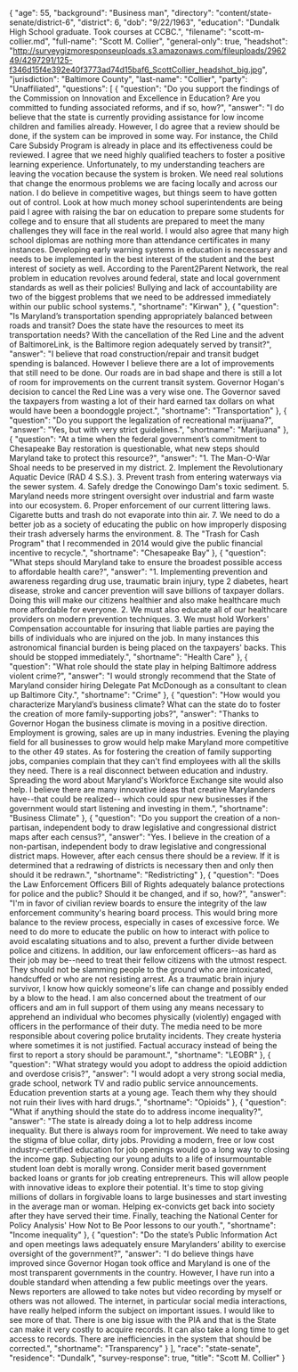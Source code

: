 {
  "age": 55,
  "background": "Business man",
  "directory": "content/state-senate/district-6",
  "district": 6,
  "dob": "9/22/1963",
  "education": "Dundalk High School graduate. Took courses at CCBC.",
  "filename": "scott-m-collier.md",
  "full-name": "Scott M. Collier",
  "general-only": true,
  "headshot": "http://surveygizmoresponseuploads.s3.amazonaws.com/fileuploads/296249/4297291/125-f346d15f4e392e40f3773ad74d15baf6_ScottCollier_headshot_big.jpg",
  "jurisdiction": "Baltimore County",
  "last-name": "Collier",
  "party": "Unaffiliated",
  "questions": [
    {
      "question": "Do you support the findings of the Commission on Innovation and Excellence in Education? Are you committed to funding associated reforms, and if so, how?",
      "answer": "I do believe that the state is currently providing assistance for low income children and families already. However, I do agree that a review should be done, if the system can be improved in some way. For instance, the Child Care Subsidy Program is already in place and its effectiveness could be reviewed.  I agree that we need highly qualified teachers to foster a positive learning experience. Unfortunately, to my understanding teachers are leaving the vocation because the system is broken.  We need real solutions that change the enormous problems we are facing locally and across our nation.  I do believe in competitive wages, but things seem to have gotten out of control. Look at how much money school superintendents are being paid  I agree with raising the bar on education to prepare some students for college and to ensure that all students are prepared to meet the many challenges they will face in the real world. I would also agree that many high school diplomas are nothing more than attendance certificates in many instances. Developing early warning systems in education is necessary and needs to be implemented in the best interest of the student and the best interest of society as well.  According to the Parent2Parent Network, the real problem in education revolves around federal, state and local government standards as well as their policies! Bullying and lack of accountability are two of the biggest problems that we need to be addressed immediately within our public school systems.",
      "shortname": "Kirwan"
    },
    {
      "question": "Is Maryland’s transportation spending appropriately balanced between roads and transit? Does the state have the resources to meet its transportation needs? With the cancellation of the Red Line and the advent of BaltimoreLink, is the Baltimore region adequately served by transit?",
      "answer": "I believe that road construction/repair and transit budget spending is balanced. However I believe there are a lot of improvements that still need to be done. Our roads are in bad shape and there is still a lot of room for improvements on the current transit system.  Governor Hogan's decision to cancel the Red Line was a very wise one. The Governor saved the taxpayers from wasting a lot of their hard earned tax dollars on what would have been a boondoggle project.",
      "shortname": "Transportation"
    },
    {
      "question": "Do you support the legalization of recreational marijuana?",
      "answer": "Yes, but with very strict guidelines.",
      "shortname": "Marijuana"
    },
    {
      "question": "At a time when the federal government’s commitment to Chesapeake Bay restoration is questionable, what new steps should Maryland take to protect this resource?",
      "answer": "1. The Man-O-War Shoal needs to be preserved in my district.   2. Implement the Revolutionary Aquatic Device (RAD 4 S.S.).  3. Prevent trash from entering waterways via the sewer system.   4. Safely dredge the Conowingo Dam's toxic sediment.   5. Maryland needs more stringent oversight over industrial and farm waste into our ecosystem.  6. Proper enforcement of our current littering laws. Cigarette butts and trash do not evaporate into thin air.  7. We need to do a better job as a society of educating the public on how improperly disposing their trash adversely harms the environment.   8. The \"Trash for Cash Program\" that I recommended in 2014  would give the public financial incentive to recycle.",
      "shortname": "Chesapeake Bay"
    },
    {
      "question": "What steps should Maryland take to ensure the broadest possible access to affordable health care?",
      "answer": "1. Implementing prevention and awareness regarding  drug use, traumatic brain injury, type 2 diabetes, heart disease, stroke and cancer prevention will save billions of taxpayer dollars. Doing this will make our citizens healthier and also make healthcare much more affordable for everyone.  2. We must also educate all of our healthcare providers on modern prevention techniques.   3. We must hold Workers' Compensation accountable for insuring that liable parties are paying the bills of individuals who are injured on the job. In many instances this astronomical financial  burden is being placed on the taxpayers' backs. This should be stopped immediately.",
      "shortname": "Health Care"
    },
    {
      "question": "What role should the state play in helping Baltimore address violent crime?",
      "answer": "I would strongly recommend that the State of Maryland consider hiring Delegate Pat McDonough as a consultant to clean up Baltimore City.",
      "shortname": "Crime"
    },
    {
      "question": "How would you characterize Maryland’s business climate? What can the state do to foster the creation of more family-supporting jobs?",
      "answer": "Thanks to Governor Hogan the business climate is moving in a positive direction. Employment is growing, sales are up in many industries.   Evening the playing field for all businesses to grow would help make Maryland more competitive to the other 49 states.  As for fostering the creation of family supporting jobs, companies complain that they can't find employees with all the skills they need. There is a real disconnect between education and industry. Spreading the word about Maryland's Workforce Exchange site would also help.   I believe there are many innovative ideas that creative Marylanders have--that could be realized-- which could spur new businesses if the government would start listening and investing in them.",
      "shortname": "Business Climate"
    },
    {
      "question": "Do you support the creation of a non-partisan, independent body to draw legislative and congressional district maps after each census?",
      "answer": "Yes. I believe in the creation of a non-partisan, independent body to draw legislative and congressional district maps. However, after each census there should be a review. If it is determined that a redrawing of districts is necessary then and only then should it be redrawn.",
      "shortname": "Redistricting"
    },
    {
      "question": "Does the Law Enforcement Officers Bill of Rights adequately balance protections for police and the public? Should it be changed, and if so, how?",
      "answer": "I'm in favor of civilian review boards to ensure the integrity of the law enforcement community's hearing board process. This would bring more balance to the review process, especially in cases of excessive force.  We need to do more to educate the public on how to interact with police to avoid escalating situations and to also, prevent a further divide between police and citizens.  In addition, our law enforcement officers--as hard as their job may be--need to treat their fellow citizens with the utmost respect. They should not be slamming people to the ground who are intoxicated, handcuffed or who are not resisting arrest. As a traumatic brain injury survivor, I know how quickly someone's life can change and possibly ended by a blow to the head.  I am also concerned about the treatment of our officers and am in full support of them using any means necessary to apprehend an individual who becomes physically (violently) engaged with officers in the performance of their duty.  The media need to be more responsible about covering police brutality incidents. They create hysteria where sometimes it is not justified. Factual accuracy instead of being the first to report a story should be paramount.",
      "shortname": "LEOBR"
    },
    {
      "question": "What strategy would you adopt to address the opioid addiction and overdose crisis?",
      "answer": "I would adopt a very strong social media, grade school, network TV and radio public service announcements. Education prevention starts at a young age. Teach them why they should not  ruin their lives with hard drugs.",
      "shortname": "Opioids"
    },
    {
      "question": "What if anything should the state do to address income inequality?",
      "answer": "The state is already doing a lot to help address income inequality. But there is always room for improvement.  We need to take away the stigma of blue collar, dirty jobs. Providing a modern, free or low cost industry-certified education for job openings would go a long way to closing the income gap. Subjecting our young adults to a life of insurmountable student loan debt is morally wrong.  Consider merit based government backed loans or grants for job creating entrepreneurs. This will allow people with innovative ideas to explore their potential. It's time to stop giving millions of dollars in forgivable loans to large businesses and start investing in the average man or woman.  Helping ex-convicts get back into society after they have served their time.  Finally, teaching the National Center for Policy Analysis' How Not to Be Poor lessons to our youth.",
      "shortname": "Income inequality"
    },
    {
      "question": "Do the state’s Public Information Act and open meetings laws adequately ensure Marylanders’ ability to exercise oversight of the government?",
      "answer": "I do believe things have improved since Governor Hogan took office and Maryland is one of the most transparent governments in the country.   However, I have run into a double standard when attending a few public meetings over the years. News reporters are allowed to take notes but video recording by myself or others was not allowed.  The internet, in particular social media interactions, have really helped inform the subject on important issues. I would like to see more of that.  There is one big issue with the PIA and that is the State can make it very costly to acquire records. It can also take a long time to get access to records. There are inefficiencies in the system that should be corrected.",
      "shortname": "Transparency"
    }
  ],
  "race": "state-senate",
  "residence": "Dundalk",
  "survey-response": true,
  "title": "Scott M. Collier"
}
